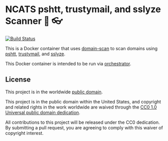 # NCATS pshtt, trustymail, and sslyze Scanner :eyes: :eyeglasses: #

[![Build Status](https://travis-ci.org/dhs-ncats/scanner.svg?branch=master)](https://travis-ci.org/dhs-ncats/scanner)

This is a Docker container that uses
[domain-scan](https://github.com/18F/domain-scan) to scan domains
using [pshtt](https://github.com/dhs-ncats/pshtt),
[trustymail](https://github.com/dhs-ncats/trustymail), and
[sslyze](https://github.com/nabla-c0d3/sslyze).

This Docker container is intended to be run via
[orchestrator](https://github.com/dhs-ncats/orchestrator).

## License ##

This project is in the worldwide [public domain](LICENSE.md).

This project is in the public domain within the United States, and
copyright and related rights in the work worldwide are waived through
the [CC0 1.0 Universal public domain
dedication](https://creativecommons.org/publicdomain/zero/1.0/).

All contributions to this project will be released under the CC0
dedication. By submitting a pull request, you are agreeing to comply
with this waiver of copyright interest.
